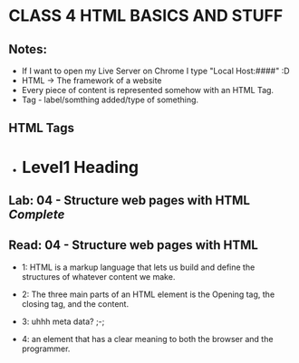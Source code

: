 # CLASS 4 HTML BASICS AND STUFF

## Notes:
* If I want to open my Live Server on Chrome I type "Local Host:####" :D
* HTML -> The framework of a website
* Every piece of content is represented somehow with an HTML Tag.
* Tag - label/somthing added/type of something.

## HTML Tags
* <h1>Level1 Heading</h1>


## Lab: 04 - Structure web pages with HTML *Complete*

## Read: 04 - Structure web pages with HTML
 * 1: HTML is a markup language that lets us build and define the structures of whatever content we make.

 * 2: The three main parts of an HTML element is the Opening tag, the closing tag, and the content. 

 * 3: uhhh meta data? ;-;

 * 4: an element that has a clear meaning to both the browser and the programmer. 

